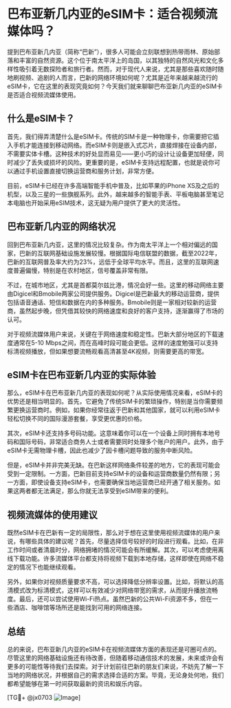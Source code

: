 # 巴布亚新几内亚的eSIM卡：适合视频流媒体吗？

提到巴布亚新几内亚（简称“巴新”），很多人可能会立刻联想到热带雨林、原始部落和丰富的自然资源。这个位于南太平洋上的岛国，以其独特的自然风光和文化多样性吸引着无数探险者和旅行者。然而，对于现代人来说，尤其是那些喜欢随时随地刷视频、追剧的人而言，巴新的网络环境如何呢？尤其是近年来越来越流行的eSIM卡，它在这里的表现究竟如何？今天我们就来聊聊巴布亚新几内亚的eSIM卡是否适合视频流媒体使用。

## 什么是eSIM卡？

首先，我们得弄清楚什么是eSIM卡。传统的SIM卡是一种物理卡，你需要把它插入手机才能连接到移动网络。而eSIM卡则是嵌入式芯片，直接焊接在设备内部，不需要实体卡槽。这种技术的好处显而易见——更小巧的设计让设备更加轻便，同时减少了丢失或损坏的风险。更重要的是，eSIM卡支持远程配置，也就是说你可以通过手机设置直接切换运营商和服务计划，非常方便。

目前，eSIM卡已经在许多高端智能手机中普及，比如苹果的iPhone XS及之后的机型，以及三星的一些旗舰系列。此外，越来越多的智能手表、平板电脑甚至笔记本电脑也开始采用eSIM技术，这无疑为用户提供了更大的灵活性。

## 巴布亚新几内亚的网络状况

回到巴布亚新几内亚，这里的情况比较复杂。作为南太平洋上一个相对偏远的国家，巴新的互联网基础设施发展较慢。根据国际电信联盟的数据，截至2022年，巴新的互联网普及率大约为23%，远低于全球平均水平。而且，这里的互联网速度普遍偏慢，特别是在农村地区，信号覆盖非常有限。

不过，在城市地区，尤其是首都莫尔兹比港，情况会好一些。这里的移动网络主要由Digicel和Bmobile两家公司提供服务。Digicel是巴新最大的移动运营商，提供包括语音通话、短信和数据在内的多种服务。Bmobile则是一家相对较新的运营商，虽然起步晚，但凭借其较快的网络速度和良好的客户支持，逐渐赢得了市场的认可。

对于视频流媒体用户来说，关键在于网络速度和稳定性。巴新大部分地区的下载速度通常在5-10 Mbps之间，而在高峰时段可能会更低。这样的速度勉强可以支持标清视频播放，但如果想要流畅观看高清甚至4K视频，则需要更高的带宽。

## eSIM卡在巴布亚新几内亚的实际体验

那么，eSIM卡在巴布亚新几内亚的表现如何呢？从实际使用情况来看，eSIM卡的优势还是相当明显的。首先，它避免了传统SIM卡的繁琐操作，特别是当你需要频繁更换运营商时。例如，如果你经常往返于巴新和其他国家，就可以利用eSIM卡轻松切换不同的国际漫游套餐，享受更优惠的价格。

其次，eSIM卡还支持多号码功能。这意味着你可以在一个设备上同时拥有本地号码和国际号码，非常适合商务人士或者需要同时处理多个账户的用户。此外，由于eSIM卡无需物理卡槽，因此也减少了因卡槽问题导致的服务中断风险。

但是，eSIM卡并非完美无缺。在巴新这样网络条件较差的地方，它的表现可能会受到一定限制。一方面，巴新目前支持eSIM卡的设备和运营商数量仍然有限；另一方面，即使设备支持eSIM卡，也需要确保当地运营商已经开通了相关服务。如果这两者都无法满足，那么你就无法享受到eSIM带来的便利。

## 视频流媒体的使用建议

既然eSIM卡在巴新有一定的局限性，那么对于想在这里使用视频流媒体的用户来说，有哪些具体的建议呢？首先，尽量选择信号较好的时段进行观看。比如，在非工作时间或者清晨时分，网络拥堵的情况可能会有所缓解。其次，可以考虑使用离线下载功能。许多流媒体平台都支持将视频下载到本地存储，这样即使在网络不稳定的情况下也能继续观看。

另外，如果你对视频质量要求不高，可以选择降低分辨率设置。比如，将默认的高清模式改为标清模式，这样可以有效减少对网络带宽的需求，从而提升播放流畅度。最后，还可以尝试使用Wi-Fi热点。虽然巴新的公共Wi-Fi资源不多，但在一些酒店、咖啡馆等场所还是能找到可用的网络连接。

## 总结

总的来说，巴布亚新几内亚的eSIM卡在视频流媒体方面的表现还是可圈可点的。尽管这里的网络基础设施还有待改善，但随着移动通信技术的发展，未来或许会有更多的可能性等待我们去探索。对于计划前往巴新的朋友们来说，不妨先了解一下当地的网络状况，并根据自己的需求选择合适的方案。毕竟，无论身处何地，我们都希望能够在第一时间获取最新的资讯和娱乐内容。

[TG💪+ @jx0703 ![Image](https://github.com/user-attachments/assets/dbca1d08-cadb-493c-b0ec-ad6f7a83f270)]